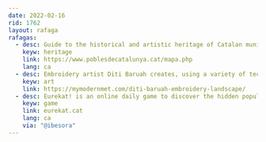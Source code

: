```yaml
---
date: 2022-02-16
rid: 1762
layout: rafaga
rafagas:
  - desc: Guide to the historical and artistic heritage of Catalan municipalities is an initiative of the Center for Heritage Studies and Dissemination (CEDIP) which aims to disseminate the heritage of Catalonia on the Internet
    keyw: heritage
    link: https://www.poblesdecatalunya.cat/mapa.php
    lang: ca
  - desc: Embroidery artist Diti Baruah creates, using a variety of techniques, landscapes of northeast India seen from the sky that can then be purchased in his online store
    keyw: art
    link: https://mymodernmet.com/diti-baruah-embroidery-landscape/
  - desc: Eurekat! is an online daily game to discover the hidden population of Catalonia, based on the clues it provides about the province, the region, the compass, the inhabitants and the altitude.
    keyw: game
    link: eurekat.cat
    lang: ca
    via: "@ibesora"
---
```

